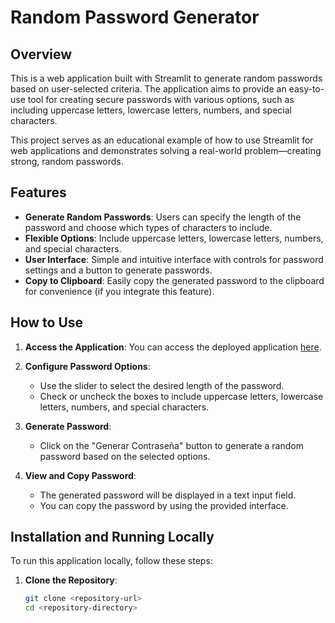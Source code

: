 # Random Password Generator

## Overview

This is a web application built with Streamlit to generate random passwords based on user-selected criteria. The application aims to provide an easy-to-use tool for creating secure passwords with various options, such as including uppercase letters, lowercase letters, numbers, and special characters.

This project serves as an educational example of how to use Streamlit for web applications and demonstrates solving a real-world problem—creating strong, random passwords.

## Features

- **Generate Random Passwords**: Users can specify the length of the password and choose which types of characters to include.
- **Flexible Options**: Include uppercase letters, lowercase letters, numbers, and special characters.
- **User Interface**: Simple and intuitive interface with controls for password settings and a button to generate passwords.
- **Copy to Clipboard**: Easily copy the generated password to the clipboard for convenience (if you integrate this feature).

## How to Use

1. **Access the Application**: You can access the deployed application [here](https://randompasswordgenerator-54zbdwfx7e2dbdpwjqo9cb.streamlit.app).

2. **Configure Password Options**:
   - Use the slider to select the desired length of the password.
   - Check or uncheck the boxes to include uppercase letters, lowercase letters, numbers, and special characters.

3. **Generate Password**:
   - Click on the "Generar Contraseña" button to generate a random password based on the selected options.

4. **View and Copy Password**:
   - The generated password will be displayed in a text input field.
   - You can copy the password by using the provided interface.

## Installation and Running Locally

To run this application locally, follow these steps:

1. **Clone the Repository**:
   ```bash
   git clone <repository-url>
   cd <repository-directory>

